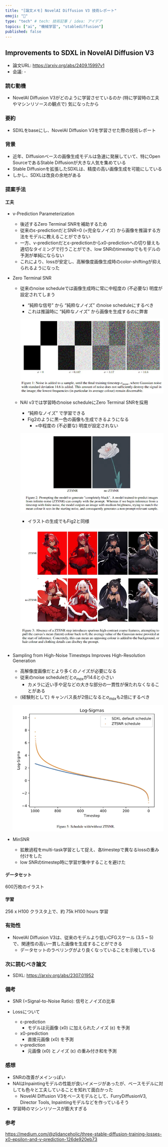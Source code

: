 ```yaml
---
title: "[論文メモ] NovelAI Diffusion V3 技術レポート"
emoji: "📝"
type: "tech" # tech: 技術記事 / idea: アイデア
topics: ["ai", "機械学習", "stablediffusion"]
published: false
---
```


## Improvements to SDXL in NovelAI Diffusion V3

- 論文URL: https://arxiv.org/abs/2409.15997v1
- 会議: -

### 読む動機

- NovelAI Diffusion V3がどのように学習させているのか (特に学習時の工夫やマシンリソースの観点で) 気になったから

### 要約

- SDXLをbaseにし、NovelAI Diffusion V3を学習させた際の技術レポート

### 背景

- 近年、Diffusionベースの画像生成モデルは急速に発展していて、特にOpen SourceであるStable Diffusionが大きな人気を集めている
- Stable Diffusionを拡張したSDXLは、精度の高い画像生成を可能にしている
- しかし、SDXLは改良の余地がある

### 提案手法

#### 工夫
- v-Prediction Parameterization
    - 後述するZero Terminal SNRを補助するため
    - 従来のε-predictionだとSNR=0 (=完全なノイズ) から画像を推論する方法をモデルに教えることができない
    - 一方、v-predictionだとε-predictionからx0-predictionへの切り替えも適切なタイミングで行うことができ、low SNRのtimestepでもモデルの予測が単純にならない
    - これにより、lossが安定し、高解像度画像生成時のcolor-shiftingが抑えられるようになった
- Zero Terminal SNR
    - 従来のnoise scheduleでは画像生成時に常に中程度の (不必要な) 明度が設定されてしまう
        - “純粋な信号” から “純粋なノイズ” のnoise scheduleにするべき
        - これは推論時に “純粋なノイズ” から画像を生成するのに弊害

        ![fig1](/images/novel-ai-diffusion-v3/fig1.png)

    - NAI v3では学習時のnoise scheduleにZero Terminal SNRを採用
        - “純粋なノイズ” で学習できる
        - Fig2のように黒一色の画像も生成できるようになる
            - =中程度の (不必要な) 明度が設定されない

        ![fig2](/images/novel-ai-diffusion-v3/fig2.png)

        - イラストの生成でもFig2と同様

        ![fig3](/images/novel-ai-diffusion-v3/fig3.png)

- Sampling from High-Noise Timesteps Improves High-Resolution Generation
    - 高解像度画像だとより多くのノイズが必要になる
    - 従来のnoise scheduleだと$\sigma_{max}$が14.6と小さい
        - カメラに近い手や足などの大きな部分の一貫性が保たれなくなることがある
    - (経験則として) キャンバス長が2倍になると$\sigma_{max}$も2倍にするべき

    ![fig5](/images/novel-ai-diffusion-v3/fig5.png)

- MinSNR
    - 拡散過程をmulti-task学習として捉え、各timestepで異なるlossの重み付けをした
    - low SNRのtimestep時に学習が集中することを避けた

#### データセット

600万枚のイラスト

#### 学習
256 x H100 クラスタ上で、約 75k H100 hours 学習

### 有効性

- NovelAI Diffusion V3は、従来のモデルより低いCFGスケール (3.5 ~ 5) で、関連性の高い一貫した画像を生成することができる
    - データセットのラベリングがより良くなっていることを示唆している

### 次に読むべき論文

- SDXL: https://arxiv.org/abs/2307.01952

### 備考

- SNR (=Signal-to-Noise Ratio): 信号とノイズの比率

- Lossについて
    - ε-prediction
        - モデルは元画像 (x0) に加えられたノイズ (ε) を予測
    - x0-prediction
        - 直接元画像 (x0) を予測
    - v-prediction
        - 元画像 (x0) とノイズ (ε) の重み付き和を予測

### 感想

- SNRの改善がメインっぽい
- NAIはInpaintingモデルの性能が良いイメージがあったが、ベースモデルに対しても色々と工夫していることを知れて面白かった
    - NovelAI Diffusion V3をベースモデルとして、FurryDiffusionV3, Director Tools, Inpaintingモデルなどを作っているそう
- 学習時のマシンリソースが膨大すぎる

### 参考

https://medium.com/@zljdanceholic/three-stable-diffusion-training-losses-x0-epsilon-and-v-prediction-126de920eb73
